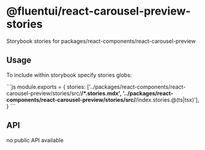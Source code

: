 # @fluentui/react-carousel-preview-stories

Storybook stories for packages/react-components/react-carousel-preview

## Usage

To include within storybook specify stories globs:

\`\`\`js
module.exports = {
stories: ['../packages/react-components/react-carousel-preview/stories/src/**/*.stories.mdx', '../packages/react-components/react-carousel-preview/stories/src/**/index.stories.@(ts|tsx)'],
}
\`\`\`

## API

no public API available
